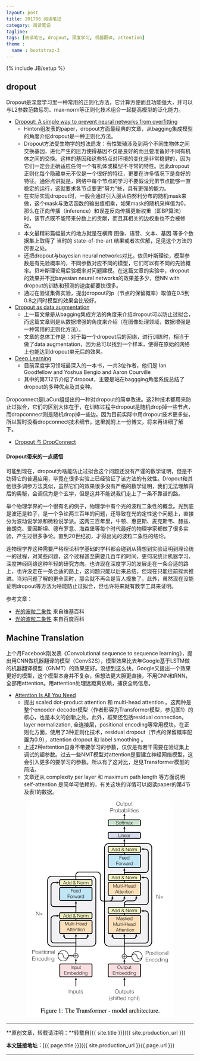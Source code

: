 ```yaml
---
layout: post
title: 201706 阅读笔记
category: 阅读笔记
tagline: 
tags: [阅读笔记, dropout, 深度学习, 机器翻译, attention]
theme :
  name : bootstrap-3
---
```

{% include JB/setup %}

## dropout

Dropout是深度学习里一种常用的正则化方法，它计算方便而且功能强大，并可以与L2参数范数惩罚、max-norm等正则化技术组合一起提高模型的泛化能力。
+ [Dropout: A simple way to prevent neural networks from overfitting](https://www.cs.toronto.edu/~hinton/absps/JMLRdropout.pdf)
  - Hinton组发表的paper，dropout方面最经典的文章，从bagging集成模型的角度介绍dropout是一种正则化方法。
  - Dropout方法受生物学的想法启发：有性繁殖涉及到两个不同生物体之间交换基因，进化产生的压力使得基因不仅是良好的而且要准备好不同有机体之间的交换。这样的基因和这些特点对环境的变化是非常稳健的，因为它们一定会正确适应任何一个有机体或模型不寻常的特性。因此dropout正则化每个隐藏单元不仅是一个很好的特征，更要在许多情况下是良好的特征。通俗点讲就是，网络中每个节点的学习不要假设兄弟节点能够一直稳定的运行，这就要求各节点要更“努力”些，具有更强的能力。
  - 在实际实现dropout时，一般会通过引入服从伯努利分布的随机mask来做，这个mask与激活函数的输出值相乘，如果mask的随机采样值为0，那么在正向传播（inference）和误差反向传播更新权重（即BP算法）时，该节点既不能带来分数上的贡献，而且其相关的边权重也不会被修改。
  - 本文最精彩篇幅最大的地方就是在横跨 图像、语音、文本、基因 等多个数据集上取得了 当时的 state-of-the-art 结果或者次优解，足见这个方法的厉害之处。
  - 还把dropout与bayesian neural networks对比。依贝叶斯理论，模型参数是有先验概率的，不同参数对应不同的模型，它们可以有不同的先验概率。贝叶斯理论用后验概率对问题建模。在这篇文章的实验中，dropout的效果并不比bayesian neural networks的效果差多少，但NN with dropout的训练和预测的速度都要快很多。
  - 通过在验证集做实验，提出dropout的p（节点的保留概率）取值在0.5到0.8之间时模型的效果会比较好。
+ [Dropout as data augmentation](https://arxiv.org/abs/1506.08700)
  - 上一篇文章是从bagging集成方法的角度来介绍dropout可以防止过拟合，而这篇文章则是从数据增强的角度来介绍（在图像处理领域，数据增强是一种常用的正则化方法）。
  - 文章的总体工作是：对于每一个dropout后的网络，进行训练时，相当于做了data augmentation，因为总可以找到一个样本，使得在原始的网络上也能达到dropout单元后的效果。 
+ [Deep Learning](http://www.deeplearningbook.org/)
  - 目前深度学习领域最深入的一本书，一共3位作者，他们是 Ian Goodfellow and Yoshua Bengio and Aaron Courville
  - 其中的第7.12节介绍了dropout，主要是站在baggging角度系统总结了dropout的多种优点及其变种。

Dropconnect是LaCun组提出的一种对dropout的简单改进。这2种技术都用来防止过拟合，它们的区别大体在于，在训练过程中dropout是随机drop掉一些节点，而dropconnect则是随机drop掉一些边。因为目前实际中用dropout技术更多些，所以暂时没看dropconnect技术细节，这里就附上一份博文，将来再详细了解下。
+ [Dropout 与 DropConnect](http://www.voidcn.com/blog/losteng/article/p-5991164.html)

#### Dropout带来的一点感悟

可能到现在，dropout为啥能防止过拟合这个问题还没有严谨的数学证明，但是不妨碍它的普遍应用，毕竟在很多实验上已经验证了该方法的有效性。Dropout和其他很多调参方法类似，虽然它们的效果很多没有严格的数学证明，我们无法理解背后的奥秘，会调侃为是个玄学，但是这并不能说我们走上了一条不靠谱的路。

举个物理学界的一个很有名的例子，物理学中有个光的波粒二象性的概念。光到底是波还是粒子，是一个争论两三百年的问题，还导致在光的定性这个问题上，直接分为波动说学派和微粒说学派。这两三百年里，牛顿、惠更斯、麦克斯韦、赫兹、普朗克、爱因斯坦、德布罗意、海森堡等每个时代最好的物理学家都做了很多实验，产生过很多争论。直到20世纪初，才得出光的波粒二象性的结论。

连物理学界这种需要严格理论科学基础的学科都会碰到从猜想到实验证明到理论统一的过程，对某些问题，这个过程甚至需要几百年的时间，更何况统计机器学习、深度神经网络这种年轻的研究方向。也许现在深度学习的发展走在一条合适的路上，也许没走在一条合适的路上，这问题只能以后来总结，但现在只能往前探索推进。当对问题了解的更全面时，那会就不再会是盲人摸象了。此外，虽然现在没能证明dropout等方法为啥能防止过拟合，但也许将来就有数学工具来证明。

参考文章：

+ [光的波粒二象性](https://zh.wikipedia.org/wiki/%E6%B3%A2%E7%B2%92%E4%BA%8C%E8%B1%A1%E6%80%A7) 来自维基百科
+ [光的波粒二象性](http://baike.baidu.com/item/%E6%B3%A2%E7%B2%92%E4%BA%8C%E8%B1%A1%E6%80%A7) 来自百度百科

## Machine Translation

上个月Facebook刚发表《Convolutional sequence to sequence learning》，提出用CNN做机器翻译的模型（ConvS2S），模型效果比去年Google基于LSTM做的机器翻译模型（GNMT）的效果更好。没想到这么快，Google又提出一个效果更好的模型，这个模型本身并不复杂，但想法更大胆更直接，不用CNN和RNN，全部用attention。用attention处理远距离依赖，捕获全局信息。

+ [Attention Is All You Need](https://arxiv.org/abs/1706.03762)
  - 提出 scaled dot-product attention 和 multi-head attention 。这两种是整个encoder-decoder模型（作者形容为Transformer模型，参见图1）的核心，也是本文的创新之处。此外，框架还包括residual connection，layer normalization, 全连接层，positional encoding等常用模块。在正则化方面，使用了3种正则化技术，residual dropout（节点的保留概率配置为0.9），attention dropout 和 label smoothing 。
  - 上述2种attention自身不带要学习的参数，仅仅是有若干需要在验证集上调试的超参数。过去一些NMT模型对attention是要建立神经网络模型，这会引入更多的要学习的参数。所以有了这对比，足见Transformer模型的简洁。
  - 文章还从 complexity per layer 和 maximum path length 等方面说明 self-attention 是简单可依赖的，有关这块的详情可以阅读paper的第4节及表1的数据。

<div align="center">
  <img src="/images/2017-06-24-201706-reading-list-figure1.jpg" style="max-width:393px; text-align:center" alt=""/>
</div>

* * *

**原创文章，转载请注明：**转载自[{{ site.title }}]({{ site.production_url }})

**本文链接地址：**[{{ page.title }}]({{ site.production_url }}{{ page.url }})

* * *
